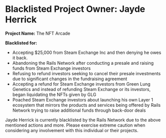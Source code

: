 # Blacklisted Project Owner: Jayde Herrick

**Project Name:** The NFT Arcade

**Blacklisted for:**

- Accepting $25,000 from Steam Exchange Inc and then denying he owes it back.
- Abandoning the Rails Network after conducting a presale and raising funds from Steam Exchange investors
- Refusing to refund investors seeking to cancel their presale investments due to significant changes in the fundraising agreement
- Accepting a refund for Steam Exchange investors from Green Lung Genetics and instead of refunding Steam Exchange or its investors, began liquidating the NFTs given by GLG
- Poached Steam Exchange investors about launching his own Layer 1 ecosystem that mirrors the products and services being offered by Rails Network trying to raise additional funds through back-door deals

Jayde Herrick is currently blacklisted by the Rails Network due to the above mentioned actions and more. Please exercise extreme caution when considering any involvement with this individual or their projects.
